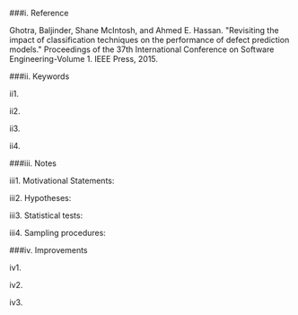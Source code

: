 ###i. Reference

Ghotra, Baljinder, Shane McIntosh, and Ahmed E. Hassan. "Revisiting the impact of classification techniques on the performance of defect prediction models." Proceedings of the 37th International Conference on Software Engineering-Volume 1. IEEE Press, 2015.

###ii. Keywords

ii1. 

ii2. 

ii3. 

ii4.

###iii. Notes

iii1. Motivational Statements: 

iii2. Hypotheses: 

iii3. Statistical tests: 

iii4. Sampling procedures: 

###iv. Improvements

iv1. 

iv2. 

iv3.

